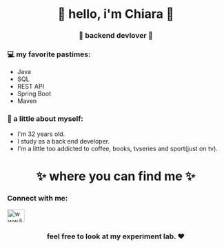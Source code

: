 <h1 align="center"> 🤩 hello, i'm Chiara 🤩 </h1>
<h3 align="center">🚀 backend devlover 🚀</h3>


### 💻 my favorite pastimes:
- Java
- SQL
- REST API
- Spring Boot
- Maven

### 👧 a little about myself:
- I'm 32 years old.
- I study as a back end developer.
- I'm a little too addicted to coffee, books, tvseries and sport(just on tv).


<h1 align="center">
✨ where you can find me ✨
  
  <h3 align="left">Connect with me:</h3>
<p align="left">
<a href="https://linkedin.com/in/www.linkedin.com/in/chiara-giovoni-72a038160" target="blank"><img align="center" src="https://raw.githubusercontent.com/rahuldkjain/github-profile-readme-generator/master/src/images/icons/Social/linked-in-alt.svg" alt="www.linkedin.com/in/chiara-giovoni-72a038160" height="30" width="40" /></a>
</p>

<h3 align="center"><strong> feel free to look at my experiment lab. ❤ </strong> </h3>
